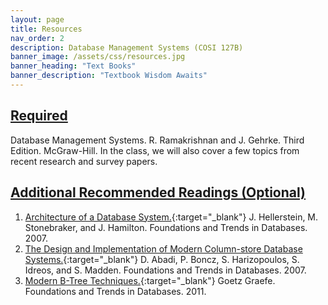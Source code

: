 ```yaml
---
layout: page
title: Resources
nav_order: 2
description: Database Management Systems (COSI 127B)
banner_image: /assets/css/resources.jpg
banner_heading: "Text Books"
banner_description: "Textbook Wisdom Awaits"
---
```


## <u>Required</u>
Database Management Systems. R. Ramakrishnan and J. Gehrke. Third Edition. McGraw-Hill. In the class, we will also cover a few topics from recent research and survey papers.

## <u>Additional Recommended Readings (Optional)</u>
1. [Architecture of a Database System.](https://dsf.berkeley.edu/papers/fntdb07-architecture.pdf){:target="_blank"} J. Hellerstein, M. Stonebraker, and J. Hamilton. Foundations and Trends in Databases. 2007.
2. [The Design and Implementation of Modern Column-store Database Systems.](https://stratos.seas.harvard.edu/files/stratos/files/columnstoresfntdbs.pdf){:target="_blank"} D. Abadi, P. Boncz, S. Harizopoulos, S. Idreos, and S. Madden. Foundations and Trends in Databases. 2007.
3. [Modern B-Tree Techniques.](https://w6113.github.io/files/papers/btreesurvey-graefe.pdf){:target="_blank"} Goetz Graefe. Foundations and Trends in Databases. 2011. 

